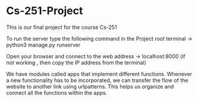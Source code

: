 # Cs-251-Project
This is our final project for the course Cs-251 

To run the server type the following command in the Project root terminal -> 
python3 manage.py runserver

Open your browser and connect to the web address ->
localhost:8000
(if not working , then copy the IP address from the terminal)

We have modules called apps that implement different functions. 
Whenever a new functionality has to be incorporated, we can transfer the flow of the website to another link using urlpatterns. 
This helps us organize and connect all the functions within the apps.

